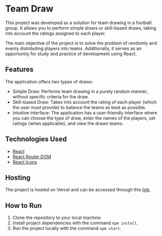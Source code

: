 # Team Draw

This project was developed as a solution for team drawing in a football group. It allows you to perform simple draws or skill-based draws, taking into account the ratings assigned to each player.

The main objective of the project is to solve the problem of randomly and evenly distributing players into teams. Additionally, it serves as an opportunity for study and practice of development using React.

## Features

The application offers two types of draws:

- Simple Draw: Performs team drawing in a purely random manner, without specific criteria for the draw.
- Skill-based Draw: Takes into account the rating of each player (which the user must provide) to balance the teams as best as possible.
- Intuitive interface: The application has a user-friendly interface where you can choose the type of draw, enter the names of the players, set ratings (when applicable), and view the drawn teams.

## Technologies Used

- [React](https://react.dev/)
- [React Router DOM](https://reactrouter.com/en/main)
- [React Icons](https://react-icons.github.io/react-icons/)

## Hosting

The project is hosted on Vercel and can be accessed through this [link](https://team-drawn.vercel.app/).

## How to Run

1. Clone the repository to your local machine.
2. Install project dependencies with the command `npm install`.
3. Run the project locally with the command `npm start`.
